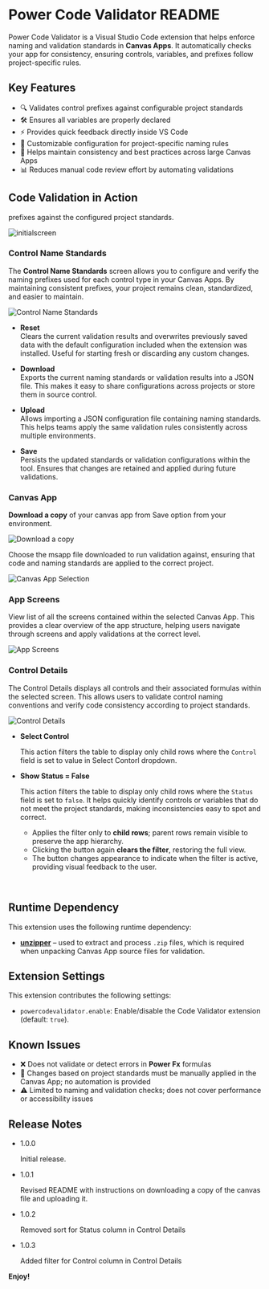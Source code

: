 # Power Code Validator README

Power Code Validator is a Visual Studio Code extension that helps enforce naming and validation standards in **Canvas Apps**. It automatically checks your app for consistency, ensuring controls, variables, and prefixes follow project-specific rules.

## Key Features
- 🔍 Validates control prefixes against configurable project standards
- 🛠 Ensures all variables are properly declared
- ⚡ Provides quick feedback directly inside VS Code
- 📂 Customizable configuration for project-specific naming rules
- 🚀 Helps maintain consistency and best practices across large Canvas Apps
- 📊 Reduces manual code review effort by automating validations 


## Code Validation in Action

   prefixes against the configured project standards.

  ![initialscreen](images/screen1.png)

  ### Control Name Standards

  The **Control Name Standards** screen allows you to configure and verify the naming prefixes used for each control type in your Canvas Apps.  By maintaining consistent prefixes, your project remains clean, standardized, and easier to maintain.
 
  ![Control Name Standards](images/screen2.png)

  - **Reset**  
  Clears the current validation results and overwrites previously saved data with the default configuration included when the extension was installed.  Useful for starting fresh or discarding any custom changes.

  - **Download**  
  Exports the current naming standards or validation results into a JSON file.  This makes it easy to share configurations across projects or store them in source control.

  - **Upload**  
  Allows importing a JSON configuration file containing naming standards.  This helps teams apply the same validation rules consistently across multiple environments.

  - **Save**  
  Persists the updated standards or validation configurations within the tool.  Ensures that changes are retained and applied during future validations.

  ### Canvas App

  **Download a copy** of your canvas app from Save option from your environment.

  ![Download a copy](images/screen3a.png)

  Choose the msapp file downloaded to run validation against, ensuring that code and naming standards are applied to the correct project.

   ![Canvas App Selection](images/screen3.png)


  ### App Screens
  View list of all the screens contained within the selected Canvas App.  This provides a clear overview of the app structure, helping users navigate through screens and apply validations at the correct level.

  ![App Screens](images/screen4.png)

  ### Control Details
  The Control Details displays all controls and their associated formulas within the selected screen.  This allows users to validate control naming conventions and verify code consistency according to project standards.

  ![Control Details](images/screen5.png)

  - **Select Control**

    This action filters the table to display only child rows where the `Control` field is set to value in Select Contorl dropdown.

  - **Show Status = False**

      This action filters the table to display only child rows where the `Status` field is set to `false`.  It helps quickly identify controls or variables that do not meet the project standards, making inconsistencies easy to spot and correct.

    - Applies the filter only to **child rows**; parent rows remain visible to preserve the app hierarchy.  
    - Clicking the button again **clears the filter**, restoring the full view.  
    - The button changes appearance to indicate when the filter is active, providing visual feedback to the user.

<br>


## Runtime Dependency

This extension uses the following runtime dependency:

- **[unzipper](https://www.npmjs.com/package/unzipper)** – used to extract and process `.zip` files, which is required when unpacking Canvas App source files for validation.


## Extension Settings

This extension contributes the following settings:

* `powercodevalidator.enable`: Enable/disable the Code Validator extension (default: `true`).


## Known Issues

- ❌ Does not validate or detect errors in **Power Fx** formulas
- 🔄 Changes based on project standards must be manually applied in the Canvas App; no automation is provided
- ⚠️ Limited to naming and validation checks; does not cover performance or accessibility issues


## Release Notes

- 1.0.0

  Initial release.

- 1.0.1

  Revised README with instructions on downloading a copy of the canvas file and uploading it.

- 1.0.2

  Removed sort for Status column in Control Details

- 1.0.3

  Added filter for Control column in Control Details
  


**Enjoy!**
